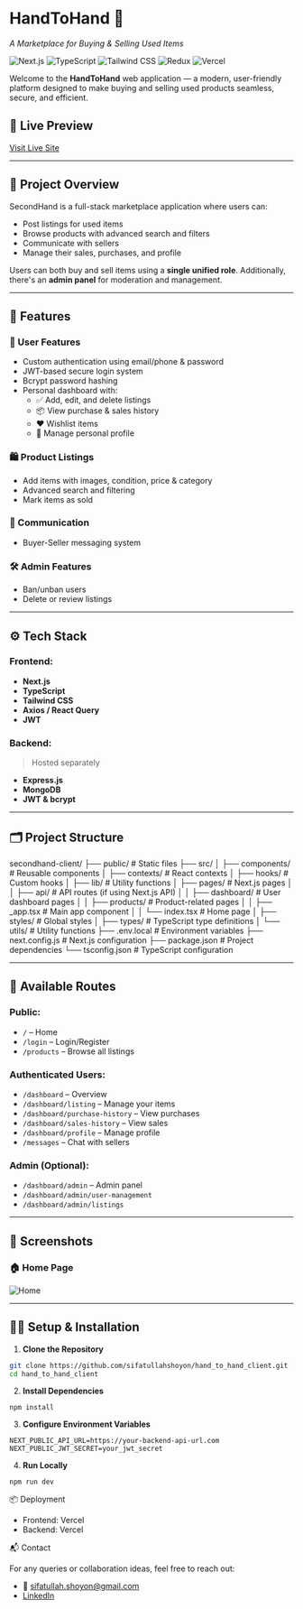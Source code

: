 # HandToHand 🛒

_A Marketplace for Buying & Selling Used Items_

![Next.js](https://img.shields.io/badge/Next.js-000?style=for-the-badge&logo=nextdotjs&logoColor=white)
![TypeScript](https://img.shields.io/badge/TypeScript-007ACC?style=for-the-badge&logo=typescript&logoColor=white)
![Tailwind CSS](https://img.shields.io/badge/TailwindCSS-38B2AC?style=for-the-badge&logo=tailwind-css&logoColor=white)
![Redux](https://img.shields.io/badge/Redux-593D88?style=for-the-badge&logo=redux&logoColor=white)
![Vercel](https://img.shields.io/badge/Deployed-Vercel-000?style=for-the-badge&logo=vercel&logoColor=white)

Welcome to the **HandToHand** web application — a modern, user-friendly platform designed to make buying and selling used products seamless, secure, and efficient.

## 🔗 Live Preview

[Visit Live Site](https://hand-to-hand-frontend.vercel.app/)

---

## 📌 Project Overview

SecondHand is a full-stack marketplace application where users can:

- Post listings for used items
- Browse products with advanced search and filters
- Communicate with sellers
- Manage their sales, purchases, and profile

Users can both buy and sell items using a **single unified role**. Additionally, there's an **admin panel** for moderation and management.

---

## 🚀 Features

### 👤 User Features

- Custom authentication using email/phone & password
- JWT-based secure login system
- Bcrypt password hashing
- Personal dashboard with:
  - ✅ Add, edit, and delete listings
  - 📦 View purchase & sales history
  - ❤️ Wishlist items
  - 🧾 Manage personal profile

### 🛍️ Product Listings

- Add items with images, condition, price & category
- Advanced search and filtering
- Mark items as sold

### 📩 Communication

- Buyer-Seller messaging system

### 🛠️ Admin Features

- Ban/unban users
- Delete or review listings

---

## ⚙️ Tech Stack

### Frontend:

- **Next.js**
- **TypeScript**
- **Tailwind CSS**
- **Axios / React Query**
- **JWT**

### Backend:

> Hosted separately

- **Express.js**
- **MongoDB**
- **JWT & bcrypt**

---

## 🗂️ Project Structure

secondhand-client/
├── public/ # Static files
├── src/
│ ├── components/ # Reusable components
│ ├── contexts/ # React contexts
│ ├── hooks/ # Custom hooks
│ ├── lib/ # Utility functions
│ ├── pages/ # Next.js pages
│ │ ├── api/ # API routes (if using Next.js API)
│ │ ├── dashboard/ # User dashboard pages
│ │ ├── products/ # Product-related pages
│ │ ├── \_app.tsx # Main app component
│ │ └── index.tsx # Home page
│ ├── styles/ # Global styles
│ ├── types/ # TypeScript type definitions
│ └── utils/ # Utility functions
├── .env.local # Environment variables
├── next.config.js # Next.js configuration
├── package.json # Project dependencies
└── tsconfig.json # TypeScript configuration

---

## 🧪 Available Routes

### Public:

- `/` – Home
- `/login` – Login/Register
- `/products` – Browse all listings

### Authenticated Users:

- `/dashboard` – Overview
- `/dashboard/listing` – Manage your items
- `/dashboard/purchase-history` – View purchases
- `/dashboard/sales-history` – View sales
- `/dashboard/profile` – Manage profile
- `/messages` – Chat with sellers

### Admin (Optional):

- `/dashboard/admin` – Admin panel
- `/dashboard/admin/user-management`
- `/dashboard/admin/listings`

---

## 📸 Screenshots

### 🏠 Home Page

![Home](https://i.ibb.co.com/395HCQ8V/hand-to-hand-frontend-vercel-app-1.png)

---

## 🧑‍💻 Setup & Installation

1. **Clone the Repository**

```bash
git clone https://github.com/sifatullahshoyon/hand_to_hand_client.git
cd hand_to_hand_client
```

2. **Install Dependencies**

`npm install`

3. **Configure Environment Variables**

```
NEXT_PUBLIC_API_URL=https://your-backend-api-url.com
NEXT_PUBLIC_JWT_SECRET=your_jwt_secret
```

4. **Run Locally**

`npm run dev`

📦 Deployment

- Frontend: Vercel
- Backend: Vercel

📬 Contact

For any queries or collaboration ideas, feel free to reach out:

- 📧 sifatullah.shoyon@gmail.com
- [ LinkedIn](https://www.linkedin.com/in/sifatullahshoyon/)
